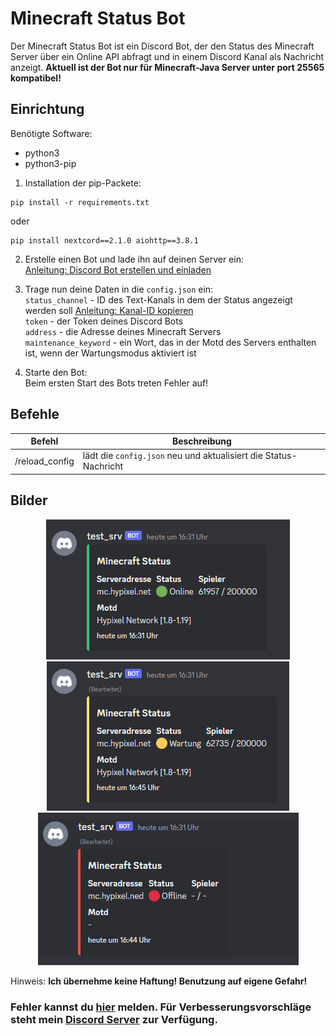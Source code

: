 # Minecraft Status Bot
Der Minecraft Status Bot ist ein Discord Bot, der den Status des Minecraft Server über ein Online API abfragt und in einem Discord Kanal als Nachricht anzeigt.
**Aktuell ist der Bot nur für Minecraft-Java Server unter port 25565 kompatibel!**

## Einrichtung
Benötigte Software:
<ul>
<li>python3</li>
<li>python3-pip</li>
</ul>

1. Installation der pip-Packete:<br>
```
pip install -r requirements.txt
```
oder
```
pip install nextcord==2.1.0 aiohttp==3.8.1
```

2. Erstelle einen Bot und lade ihn auf deinen Server ein:<br>
[Anleitung: Discord Bot erstellen und einladen](https://youtu.be/zrNloK9b1ro?t=37)

3. Trage nun deine Daten in die `config.json` ein:<br>
`status_channel` - ID des Text-Kanals in dem der Status angezeigt werden soll [Anleitung: Kanal-ID kopieren](https://youtu.be/C3XSildxVi0)<br>
`token` - der Token deines Discord Bots<br>
`address` - die Adresse deines Minecraft Servers<br>
`maintenance_keyword` - ein Wort, das in der Motd des Servers enthalten ist, wenn der Wartungsmodus aktiviert ist<br>

4. Starte den Bot:<br>
Beim ersten Start des Bots treten Fehler auf!

## Befehle
| Befehl  | Beschreibung |
| --- | --- |
| /reload_config | lädt die `config.json` neu und aktualisiert die Status-Nachricht |

## Bilder
<p align="center">
<img src="https://github.com/jonnytutorials/minecraft-status-discord/blob/main/images/online.png" alt="status-online">
<img src="https://github.com/jonnytutorials/minecraft-status-discord/blob/main/images/maintenance.png" alt="status-maintenance">
<img src="https://github.com/jonnytutorials/minecraft-status-discord/blob/main/images/offline.png" alt="status-offline">
</p>

Hinweis:
**Ich übernehme keine Haftung! Benutzung auf eigene Gefahr!**

### Fehler kannst du [hier](https://github.com/jonnytutorials/minecraft-status-discord/issues/new) melden. Für Verbesserungsvorschläge steht mein [Discord Server](https://discord.gg/s9tD46Fwh8) zur Verfügung.
